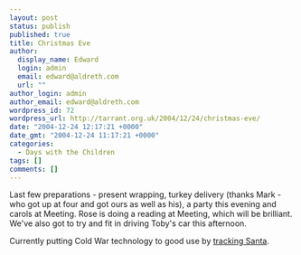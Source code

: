 ```yaml
---
layout: post
status: publish
published: true
title: Christmas Eve
author:
  display_name: Edward
  login: admin
  email: edward@aldreth.com
  url: ""
author_login: admin
author_email: edward@aldreth.com
wordpress_id: 72
wordpress_url: http://tarrant.org.uk/2004/12/24/christmas-eve/
date: "2004-12-24 12:17:21 +0000"
date_gmt: "2004-12-24 11:17:21 +0000"
categories:
  - Days with the Children
tags: []
comments: []
---
```


<p>Last few preparations - present wrapping, turkey delivery (thanks Mark - who got up at four and got ours as well as his), a party this evening and carols at Meeting.  Rose is doing a reading at Meeting, which will be brilliant.  We've also got to try and fit in driving Toby's car this afternoon.</p>
<p>Currently putting Cold War technology to good use by <a href="https://www.noradsanta.org/english/radar/index.html">tracking Santa</a>.</p>

